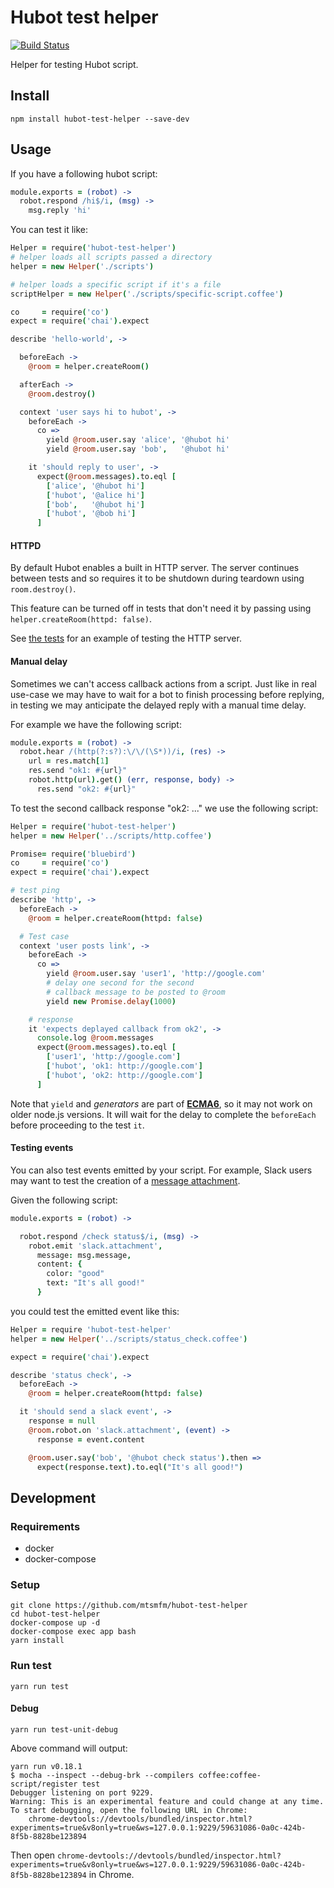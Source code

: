 # Hubot test helper

[![Build Status](https://travis-ci.org/mtsmfm/hubot-test-helper.svg?branch=master)](https://travis-ci.org/mtsmfm/hubot-test-helper)

Helper for testing Hubot script.

## Install

`npm install hubot-test-helper --save-dev`

## Usage

If you have a following hubot script:

```coffee
module.exports = (robot) ->
  robot.respond /hi$/i, (msg) ->
    msg.reply 'hi'
```

You can test it like:

```coffee
Helper = require('hubot-test-helper')
# helper loads all scripts passed a directory
helper = new Helper('./scripts')

# helper loads a specific script if it's a file
scriptHelper = new Helper('./scripts/specific-script.coffee')

co     = require('co')
expect = require('chai').expect

describe 'hello-world', ->

  beforeEach ->
    @room = helper.createRoom()

  afterEach ->
    @room.destroy()

  context 'user says hi to hubot', ->
    beforeEach ->
      co =>
        yield @room.user.say 'alice', '@hubot hi'
        yield @room.user.say 'bob',   '@hubot hi'

    it 'should reply to user', ->
      expect(@room.messages).to.eql [
        ['alice', '@hubot hi']
        ['hubot', '@alice hi']
        ['bob',   '@hubot hi']
        ['hubot', '@bob hi']
      ]
```

#### HTTPD

By default Hubot enables a built in HTTP server. The server continues between
tests and so requires it to be shutdown during teardown using `room.destroy()`.

This feature can be turned off in tests that don't need it by passing using
`helper.createRoom(httpd: false)`.

See [the tests](test/httpd-world_test.coffee) for an example of testing the
HTTP server.


#### Manual delay

Sometimes we can't access callback actions from a script.
Just like in real use-case we may have to wait for a bot to finish processing before replying,
in testing we may anticipate the delayed reply with a manual time delay.

For example we have the following script:

```coffee
module.exports = (robot) ->
  robot.hear /(http(?:s?):\/\/(\S*))/i, (res) ->
    url = res.match[1]
    res.send "ok1: #{url}"
    robot.http(url).get() (err, response, body) ->
      res.send "ok2: #{url}"
```

To test the second callback response "ok2: ..." we use the following script:

```coffee
Helper = require('hubot-test-helper')
helper = new Helper('../scripts/http.coffee')

Promise= require('bluebird')
co     = require('co')
expect = require('chai').expect

# test ping
describe 'http', ->
  beforeEach ->
    @room = helper.createRoom(httpd: false)

  # Test case
  context 'user posts link', ->
    beforeEach ->
      co =>
        yield @room.user.say 'user1', 'http://google.com'
        # delay one second for the second
        # callback message to be posted to @room
        yield new Promise.delay(1000)

    # response
    it 'expects deplayed callback from ok2', ->
      console.log @room.messages
      expect(@room.messages).to.eql [
        ['user1', 'http://google.com']
        ['hubot', 'ok1: http://google.com']
        ['hubot', 'ok2: http://google.com']
      ]
```

Note that `yield` and *generators* are part of [**ECMA6**](https://developer.mozilla.org/en-US/docs/Web/JavaScript/Reference/Statements/function*), so it may not work on older node.js versions. It will wait for the delay to complete the `beforeEach` before proceeding to the test `it`.


#### Testing events

You can also test events emitted by your script.  For example, Slack users
may want to test the creation of a
[message attachment](https://api.slack.com/docs/attachments).

Given the following script:

```coffee
module.exports = (robot) ->

  robot.respond /check status$/i, (msg) ->
    robot.emit 'slack.attachment',
      message: msg.message,
      content: {
        color: "good"
        text: "It's all good!"
      }
```

you could test the emitted event like this:

```coffee
Helper = require 'hubot-test-helper'
helper = new Helper('../scripts/status_check.coffee')

expect = require('chai').expect

describe 'status check', ->
  beforeEach ->
    @room = helper.createRoom(httpd: false)

  it 'should send a slack event', ->
    response = null
    @room.robot.on 'slack.attachment', (event) ->
      response = event.content

    @room.user.say('bob', '@hubot check status').then =>
      expect(response.text).to.eql("It's all good!")
```

## Development

### Requirements

- docker
- docker-compose

### Setup

```
git clone https://github.com/mtsmfm/hubot-test-helper
cd hubot-test-helper
docker-compose up -d
docker-compose exec app bash
yarn install
```

### Run test

```
yarn run test
```

#### Debug

```
yarn run test-unit-debug
```

Above command will output:

```
yarn run v0.18.1
$ mocha --inspect --debug-brk --compilers coffee:coffee-script/register test
Debugger listening on port 9229.
Warning: This is an experimental feature and could change at any time.
To start debugging, open the following URL in Chrome:
    chrome-devtools://devtools/bundled/inspector.html?experiments=true&v8only=true&ws=127.0.0.1:9229/59631086-0a0c-424b-8f5b-8828be123894
```

Then open `chrome-devtools://devtools/bundled/inspector.html?experiments=true&v8only=true&ws=127.0.0.1:9229/59631086-0a0c-424b-8f5b-8828be123894` in Chrome.
